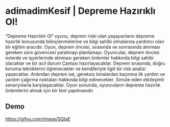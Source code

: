 # adimadimKesif | Depreme Hazırıklı Ol!

“Depreme Hazırlıklı Ol” oyunu, deprem riski olan yaşayanların depreme hazırlık konusunda bilinçlenmelerine ve bilgi sahibi olmalarına yardımcı olan bir eğitim aracıdır. Oyun, deprem öncesi, sırasında ve sonrasında alınması gereken süre güvencesi yaratmayı planlamayı. Oyuncular, deprem öncesi evlerde ve işyerlerinde alınması gereken önlemler hakkında bilgi sahibi olacaklar ve bir acil durum Çantası hazırlayacaklar. Deprem sırasında, doğru koruma tekniklerini öğrenecekler ve kendileriyle ilgili bir risk analizi yapacaklar. Ardından deprem ise, gereksiz binalardan kaçınma ilk yardım ve yardım çağırma noktaları hakkında bilgi edinecekler. Simüle eden etkileşimli senaryolarla karşılaşacaklar. Oyun sonunda, oyuncuların depreme hazırlık önlemlerini almak için bir test yapılmasıdır 


## Demo


https://gifyu.com/image/SQIaE
